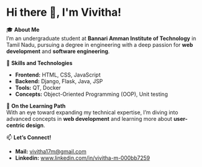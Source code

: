 # Hi there 👋, I'm Vivitha!

🎓 **About Me**  
I’m an undergraduate student at **Bannari Amman Institute of Technology** in Tamil Nadu, pursuing a degree in engineering with a deep passion for **web development** and **software engineering**.

🔧 **Skills and Technologies**  
- **Frontend:** HTML, CSS, JavaScript  
- **Backend:** Django, Flask, Java, JSP  
- **Tools:** QT, Docker
- **Concepts:** Object-Oriented Programming (OOP), Unit testing

🌱 **On the Learning Path**  
With an eye toward expanding my technical expertise, I’m diving into advanced concepts in **web development** and learning more about **user-centric design**.

📫 **Let’s Connect!**  
- **Mail:**  vivitha17m@gmail.com  
- **Linkedin:**  www.linkedin.com/in/vivitha-m-000bb7259


